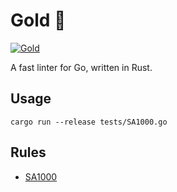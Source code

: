 # Gold 🥇

[![Gold](https://img.shields.io/badge/code%20style-gold-yellow)](https://github.com/)

A fast linter for Go, written in Rust.

## Usage

    cargo run --release tests/SA1000.go

## Rules

* [SA1000](https://staticcheck.io/docs/checks#SA1000)
